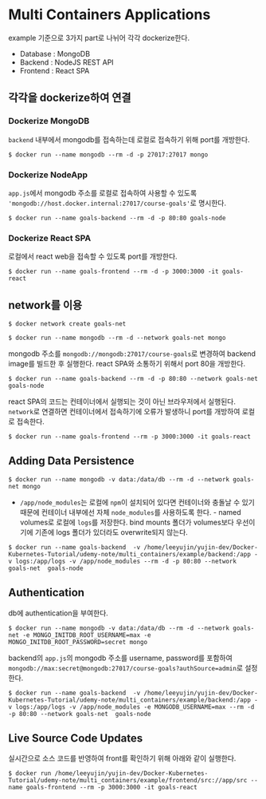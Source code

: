 # Multi Containers Applications
example 기준으로 3가지 part로 나뉘어 각각 dockerize한다.
- Database : MongoDB
- Backend : NodeJS REST API
- Frontend : React SPA

## 각각을 dockerize하여 연결

### Dockerize MongoDB
`backend` 내부에서 mongodb를 접속하는데 로컬로 접속하기 위해 port를 개방한다.  
```console
$ docker run --name mongodb --rm -d -p 27017:27017 mongo
```

### Dockerize NodeApp
`app.js`에서 mongodb 주소를 로컬로 접속하여 사용할 수 있도록 `  'mongodb://host.docker.internal:27017/course-goals'`로 명시한다.
```console
$ docker run --name goals-backend --rm -d -p 80:80 goals-node
```

### Dockerize React SPA
로컬에서 react web을 접속할 수 있도록 port를 개방한다.
```console
$ docker run --name goals-frontend --rm -d -p 3000:3000 -it goals-react
```

## network를 이용
```console
$ docker network create goals-net
```
```console
$ docker run --name mongodb --rm -d --network goals-net mongo
```
mongodb 주소를 `mongodb://mongodb:27017/course-goals`로 변경하여 backend image를 빌드한 후 실행한다.
react SPA와 소통하기 위해서 port 80을 개방한다.
```console
$ docker run --name goals-backend --rm -d -p 80:80 --network goals-net  goals-node
```
react SPA의 코드는 컨테이너에서 실행되는 것이 아닌 브라우저에서 실행된다. `network`로 연결하면 컨테이너에서 접속하기에 오류가 발생하니 port를 개방하여 로컬로 접속한다.
```console
$ docker run --name goals-frontend --rm -p 3000:3000 -it goals-react
```

## Adding Data Persistence
```console
$ docker run --name mongodb -v data:/data/db --rm -d --network goals-net mongo
```
- `/app/node_modules`는 로컬에 `npm`이 설치되어 있다면 컨테이너와 충돌날 수 있기 때문에 컨테이너 내부에선 자체 `node_modules`를 사용하도록 한다. - named volumes로 로컬에 `logs`를 저장한다. bind mounts 폴더가 volumes보다 우선이기에 기존에 logs 폴더가 있더라도 overwrite되지 않는다. 
```console
$ docker run --name goals-backend  -v /home/leeyujin/yujin-dev/Docker-Kubernetes-Tutorial/udemy-note/multi_containers/example/backend:/app -v logs:/app/logs -v /app/node_modules --rm -d -p 80:80 --network goals-net  goals-node
```


## Authentication 
db에 authentication을 부여한다. 
```console
$ docker run --name mongodb -v data:/data/db --rm -d --network goals-net -e MONGO_INITDB_ROOT_USERNAME=max -e MONGO_INITDB_ROOT_PASSWORD=secret mongo
```
backend의 `app.js`의 mongodb 주소를 username, password를 포함하여 `mongodb://max:secret@mongodb:27017/course-goals?authSource=admin`로 설정한다.

```console
$ docker run --name goals-backend  -v /home/leeyujin/yujin-dev/Docker-Kubernetes-Tutorial/udemy-note/multi_containers/example/backend:/app -v logs:/app/logs -v /app/node_modules -e MONGODB_USERNAME=max --rm -d -p 80:80 --network goals-net  goals-node
```

## Live Source Code Updates 
실시간으로 소스 코드를 반영하여 front를 확인하기 위해 아래와 같이 실행한다.
```console
$ docker run /home/leeyujin/yujin-dev/Docker-Kubernetes-Tutorial/udemy-note/multi_containers/example/frontend/src://app/src --name goals-frontend --rm -p 3000:3000 -it goals-react